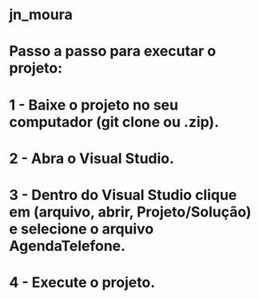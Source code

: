# jn_moura
# Passo a passo para executar o projeto:

# 1 - Baixe o projeto no seu computador (git clone ou .zip).
# 2 - Abra o Visual Studio.
# 3 - Dentro do Visual Studio clique em (arquivo, abrir, Projeto/Solução) e selecione o arquivo AgendaTelefone.
# 4 - Execute o projeto.
